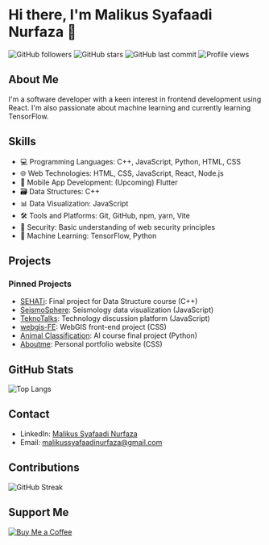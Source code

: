 # Hi there, I'm Malikus Syafaadi Nurfaza 👋

![GitHub followers](https://img.shields.io/github/followers/Malikusfz?style=social)
![GitHub stars](https://img.shields.io/github/stars/Malikusfz?style=social)
![GitHub last commit](https://img.shields.io/github/last-commit/Malikusfz/Malikusfz)
![Profile views](https://komarev.com/ghpvc/?username=Malikusfz&color=blue)

## About Me

I'm a software developer with a keen interest in frontend development using React. I'm also passionate about machine learning and currently learning TensorFlow.

## Skills

- 💻 Programming Languages: C++, JavaScript, Python, HTML, CSS
- 🌐 Web Technologies: HTML, CSS, JavaScript, React, Node.js
- 📱 Mobile App Development: (Upcoming) Flutter
- 🗃️ Data Structures: C++
- 📊 Data Visualization: JavaScript
- 🛠 Tools and Platforms: Git, GitHub, npm, yarn, Vite
- 🔐 Security: Basic understanding of web security principles
- 🤖 Machine Learning: TensorFlow, Python

## Projects

### Pinned Projects

- [SEHATi](https://github.com/Malikusfz/SEHATi): Final project for Data Structure course (C++)
- [SeismoSphere](https://github.com/Malikusfz/SeismoSphere): Seismology data visualization (JavaScript)
- [TeknoTalks](https://github.com/Malikusfz/TeknoTalks): Technology discussion platform (JavaScript)
- [webgis-FE](https://github.com/fathaaa/webgis-FE): WebGIS front-end project (CSS)
- [Animal Classification](https://github.com/GirasArya/Animal-Classification): AI course final project (Python)
- [Aboutme](https://github.com/Malikusfz/Aboutme): Personal portfolio website (CSS)

## GitHub Stats

![Top Langs](https://github-readme-stats.vercel.app/api/top-langs/?username=Malikusfz&layout=compact&theme=radical)

## Contact

- LinkedIn: [Malikus Syafaadi Nurfaza](https://www.linkedin.com/in/malikussyafaadinurfaza/)
- Email: [malikussyafaadinurfaza@gmail.com](mailto:malikussyafaadinurfaza@gmail.com)

## Contributions

![GitHub Streak](https://github-readme-streak-stats.herokuapp.com/?user=Malikusfz&theme=radical)

## Support Me

[![Buy Me a Coffee](https://img.shields.io/badge/Buy%20Me%20a%20Coffee-ffdd00?style=flat-square&logo=buy-me-a-coffee&logoColor=black)](https://www.buymeacoffee.com/Faza)
